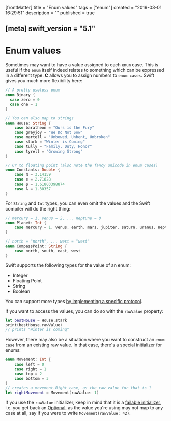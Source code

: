[frontMatter]
title = "Enum values"
tags = ["enum"]
created = "2019-03-01 16:29:51"
description = ""
published = true

[meta]
swift_version = "5.1"
---

# Enum values

Sometimes may want to have a value assigned to each `enum` case.
This is useful if the `enum` itself indeed relates to something which
can be expressed in a different type. **C** allows you to assign numbers
to `enum cases`. Swift gives you much more flexibility here:

``` Swift
// A pretty useless enum
enum Binary {
  case zero = 0
  case one = 1
}

// You can also map to strings
enum House: String {
    case baratheon = "Ours is the Fury"
    case greyjoy = "We Do Not Sow"
    case martell = "Unbowed, Unbent, Unbroken"
    case stark = "Winter is Coming"
    case tully = "Family, Duty, Honor"
    case tyrell = "Growing Strong"
}

// Or to floating point (also note the fancy unicode in enum cases)
enum Constants: Double {
    case π = 3.14159
    case e = 2.71828
    case φ = 1.61803398874
    case λ = 1.30357
}
```

For `String` and `Int` types, you can even omit the values and the Swift
compiler will do the right thing:

``` Swift
// mercury = 1, venus = 2, ... neptune = 8
enum Planet: Int {
    case mercury = 1, venus, earth, mars, jupiter, saturn, uranus, neptune
}

// north = "north", ... west = "west"
enum CompassPoint: String {
    case north, south, east, west
}
```

Swift supports the following types for the value of an enum:

-   Integer
-   Floating Point
-   String
-   Boolean

You can support more types [by implementing a specific protocol](apv::enum-custom-data-types).

If you want to access the values, you can do so with the `rawValue`
property:

``` Swift
let bestHouse = House.stark
print(bestHouse.rawValue)
// prints "Winter is coming"
```

However, there may also be a situation where you want to construct an
`enum case` from an existing raw value. In that case, there\'s a special
initializer for enums:

``` Swift
enum Movement: Int {
    case left = 0
    case right = 1
    case top = 2
    case bottom = 3
}
// creates a movement.Right case, as the raw value for that is 1
let rightMovement = Movement(rawValue: 1)
```

If you use the `rawValue` initializer, keep in mind that it is a
[failable
initializer](swi::failable-initializer),
i.e. you get back an
[Optional](apv::optional),
as the value you\'re using may not map to any case at all, say if you
were to write `Movement(rawValue: 42)`.
